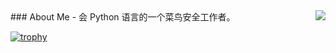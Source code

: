 <img align="right" src="https://github-readme-stats.vercel.app/api?username=Arrowzzzzzz&count_private=true&show_icons=true&hide=prs" />
### About Me
- 会 Python 语言的一个菜鸟安全工作者。

[![trophy](https://github-profile-trophy.vercel.app/?username=arrowzzzzzz)](https://github.com/ryo-ma/github-profile-trophy)
